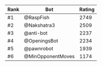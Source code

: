 Rank|Bot|Rating
---|---|---
#1|@RaspFish|2749
#2|@Nakshatra3|2509
#3|@anti-bot|2237
#4|@OpeningsBot|2234
#5|@pawnrobot|1939
#6|@MinOpponentMoves|1174
